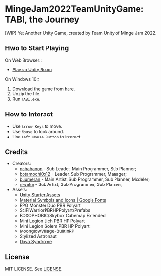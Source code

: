 # MingeJam2022TeamUnityGame: TABI, the Journey

\[WIP\] Yet Another Unity Game, created by Team Unity of Minge Jam 2022.

## Hwo to Start Playing

On Web Browser::

- [Play on Unity Room](https://unityroom.com/games/tabi_the_journey) <!-- [ ] Check the URL -->

On Windows 10::

1. Download the game from [here](https://gitthub.com/nohahanon/MingeJam2022TeamUnityGame_TABI/releases/download/v0.1.0/TABI.zip). <!-- [ ] Check the URL -->
2. Unzip the file.
3. Run `TABI.exe`. <!-- [ ] Check the file name -->

## How to Interact

- Use `Arrow Keys` to move.
- Use `Mouse` to look around.
- Use `Left Mouse Button` to interact.

## Credits

- Creators:
  - [nohahanon](https://github.com/nohahanon) - Sub Leader, Main Programmer, Sub Planner;
  - [botamochi0x12](https://github.com/botamochi0x12) - Leader, Sub Programmer, Manager;
  - [buumeran](https://github.com/buumeran) - Main Artist, Sub Programmer, Sub Planner, Modeler;
  - [niwaka](https://github.com/nanase881) - Sub Artist, Sub Programmer, Sub Planner;
- Assets:
  - [Unity Starter Assets](https://assetstore.unity.com/packages/essentials/starter-assets-first-person-character-controller-196525)
  - [Material Symbols and Icons | Google Fonts](https://fonts.google.com/icons?selected=Material+Icons)
  - RPG Monster Duo PBR Polyart
  - SciFiWarriorPBRHPPolyart/Prefabs
  - BOXOPHOBIC/Skybox Cubemap Extended
  - Mini Legion Lich PBR HP Polyart
  - Mini Legion Golem PBR HP Polyart
  - MoonglowVillage-BuiltInRP
  - Stylized Astronaut
  - [Dova Syndrome](https://dova-s.jp/)

## License

MIT LICENSE. See [LICENSE](LICENSE).
